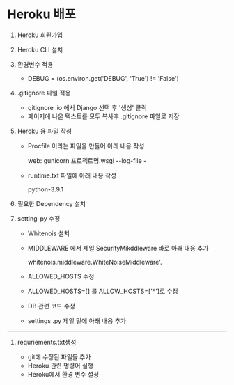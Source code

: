 # Heroku 배포

1. Heroku 회원가입

2. Heroku CLI 설치

3. 환경변수 적용
    - DEBUG = (os.environ.get('DEBUG', 'True') != 'False')
  
4. .gitignore 파일 적용

   - gitignore .io 에서 Django 선택 후 '생성' 클릭
   - 페이지에 나온 텍스트를 모두 복사후 .gitignore 파일로 저장
  
5. Heroku 용 파일 작성

   - Procfile 이라는 파일을 만들어 아래 내용 작성
 
        web: gunicorn 프로젝트명.wsgi --log-file -

    - runtime.txt 파일에 아래 내용 작성

        python-3.9.1

6. 필요한 Dependency 설치

7. setting-py 수정

    - Whitenois 설치

   - MIDDLEWARE 에서 제일 SecurityMikddleware 바로 아래 내용 추가

       whitenois.middleware.WhiteNoiseMiddleware'.

   - ALLOWED_HOSTS 수정


    - ALLOWED_HOSTS=[] 를 ALLOW_HOSTS=['*']로 수정
  
   - DB 관련 코드 수정

    - settings .py 제일 밑에 아래 내용 추가

------

1. requriements.txt생성
   
   - git에 수정된 파일들 추가
   - Heroku 관련 명령어 실행
   - Heroku에서 환경 변수 설정